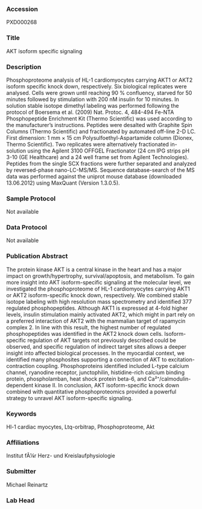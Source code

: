 ### Accession
PXD000268

### Title
AKT isoform specific signaling

### Description
Phosphoproteome analysis of HL-1 cardiomyocytes carrying AKT1 or AKT2 isoform specific knock down, respectively. Six biological replicates were analysed. Cells were grown until reaching 90 % confluency, starved for 50 minutes followed by stimulation with 200 nM insulin for 10 minutes. In solution stable isotope dimethyl labeling was performed following the protocol of Boersema et al. (2009) Nat. Protoc. 4, 484-494 Fe-NTA Phosphopeptide Enrichment Kit (Thermo Scientific) was used according to the manufacturer’s instructions. Peptides were desalted with Graphite Spin Columns (Thermo Scientific) and fractionated by automated off-line 2-D LC. First dimension: 1 mm × 15 cm Polysulfoethyl-Aspartamide column (Dionex, Thermo Scientific). Two replicates were alternatively fractionated in-solution using the Agilent 3100 OFFGEL Fractionator (24 cm IPG strips pH 3-10 (GE Healthcare) and a 24 well frame set from Agilent Technologies). Peptides from the single SCX fractions were further separated and analyzed by reversed-phase nano-LC-MS/MS. Sequence database-search of the MS data was performed against the uniprot mouse database (downloaded 13.06.2012)  using MaxQuant (Version 1.3.0.5).

### Sample Protocol
Not available

### Data Protocol
Not available

### Publication Abstract
The protein kinase AKT is a central kinase in the heart and has a major impact on growth/hypertrophy, survival/apoptosis, and metabolism. To gain more insight into AKT isoform-specific signaling at the molecular level, we investigated the phosphoproteome of HL-1 cardiomyocytes carrying AKT1 or AKT2 isoform-specific knock down, respectively. We combined stable isotope labeling with high resolution mass spectrometry and identified 377 regulated phosphopeptides. Although AKT1 is expressed at 4-fold higher levels, insulin stimulation mainly activated AKT2, which might in part rely on a preferred interaction of AKT2 with the mammalian target of rapamycin complex 2. In line with this result, the highest number of regulated phosphopeptides was identified in the AKT2 knock down cells. Isoform-specific regulation of AKT targets not previously described could be observed, and specific regulation of indirect target sites allows a deeper insight into affected biological processes. In the myocardial context, we identified many phosphosites supporting a connection of AKT to excitation-contraction coupling. Phosphoproteins identified included L-type calcium channel, ryanodine receptor, junctophilin, histidine-rich calcium binding protein, phospholamban, heat shock protein beta-6, and Ca&#xb2;&#x207a;/calmodulin-dependent kinase II. In conclusion, AKT isoform-specific knock down combined with quantitative phosphoproteomics provided a powerful strategy to unravel AKT isoform-specific signaling.

### Keywords
Hl-1 cardiac myocytes, Ltq-orbitrap, Phosphoproteome, Akt

### Affiliations
Institut fÃ¼r Herz- und Kreislaufphysiologie

### Submitter
Michael Reinartz

### Lab Head


